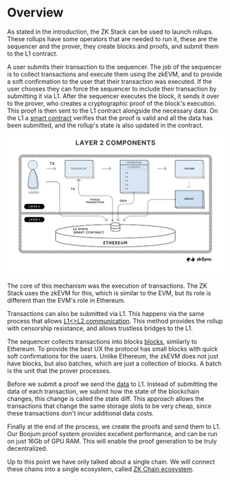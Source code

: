 # Overview

As stated in the introduction, the ZK Stack can be used to launch rollups. These rollups have some operators that are
needed to run it, these are the sequencer and the prover, they create blocks and proofs, and submit them to the L1
contract.

A user submits their transaction to the sequencer. The job of the sequencer is to collect transactions and execute them
using the zkEVM, and to provide a soft confirmation to the user that their transaction was executed. If the user chooses
they can force the sequencer to include their transaction by submitting it via L1. After the sequencer executes the
block, it sends it over to the prover, who creates a cryptographic proof of the block's execution. This proof is then
sent to the L1 contract alongside the necessary data. On the L1 a [smart contract](./l1_smart_contracts.md) verifies
that the proof is valid and all the data has been submitted, and the rollup's state is also updated in the contract.

![Components](./img/L2_Components.png)

The core of this mechanism was the execution of transactions. The ZK Stack uses the zkEVM for this, which is similar to
the EVM, but its role is different than the EVM's role in Ethereum.

Transactions can also be submitted via L1. This happens via the same process that allows
[L1<>L2 communication](./l1_l2_communication/l1_to_l2.md). This method provides the rollup with censorship resistance,
and allows trustless bridges to the L1.

The sequencer collects transactions into blocks [blocks](./blocks_batches.md), similarly to Ethereum. To provide the
best UX the protocol has small blocks with quick soft confirmations for the users. Unlike Ethereum, the zkEVM does not
just have blocks, but also batches, which are just a collection of blocks. A batch is the unit that the prover
processes.

Before we submit a proof we send the [data](./data_availability/overview.md) to L1. Instead of submitting the data of
each transaction, we submit how the state of the blockchain changes, this change is called the state diff. This approach
allows the transactions that change the same storage slots to be very cheap, since these transactions don't incur
additional data costs.

Finally at the end of the process, we create the proofs and send them to L1. Our Boojum proof system provides excellent
performance, and can be run on just 16Gb of GPU RAM. This will enable the proof generation to be truly decentralized.

Up to this point we have only talked about a single chain. We will connect these chains into a single ecosystem, called
[ZK Chain ecosystem](./zk_chains/overview.md).
